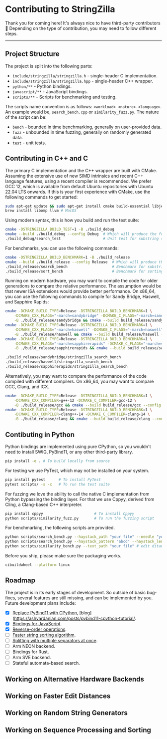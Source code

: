 # Contributing to StringZilla

Thank you for coming here! It's always nice to have third-party contributors 🤗
Depending on the type of contribution, you may need to follow different steps.

---

## Project Structure

The project is split into the following parts:

- `include/stringzilla/stringzilla.h` - single-header C implementation.
- `include/stringzilla/stringzilla.hpp` - single-header C++ wrapper.
- `python/**` - Python bindings.
- `javascript/**` - JavaScript bindings.
- `scripts/**` - Scripts for benchmarking and testing.

The scripts name convention is as follows: `<workload>_<nature>.<language>`.
An example would be, `search_bench.cpp` or `similarity_fuzz.py`.
The nature of the script can be:

- `bench` - bounded in time benchmarking, generally on user-provided data.
- `fuzz` - unbounded in time fuzzing, generally on randomly generated data.
- `test` - unit tests.

## Contributing in C++ and C

The primary C implementation and the C++ wrapper are built with CMake.
Assuming the extensive use of new SIMD intrinsics and recent C++ language features, using a recent compiler is recommended.
We prefer GCC 12, which is available from default Ubuntu repositories with Ubuntu 22.04 LTS onwards.
If this is your first experience with CMake, use the following commands to get started:

```bash
sudo apt-get update && sudo apt-get install cmake build-essential libjemalloc-dev g++-12 gcc-12 # Ubuntu
brew install libomp llvm # MacOS
```

Using modern syntax, this is how you build and run the test suite:

```bash
cmake -DSTRINGZILLA_BUILD_TEST=1 -B ./build_debug
cmake --build ./build_debug --config Debug  # Which will produce the following targets:
./build_debug/search_test                   # Unit test for substring search
```

For benchmarks, you can use the following commands:

```bash
cmake -DSTRINGZILLA_BUILD_BENCHMARK=1 -B ./build_release
cmake --build ./build_release --config Release  # Which will produce the following targets:
./build_release/search_bench                    # Benchmark for substring search
./build_release/sort_bench                      # Benchmark for sorting arrays of strings
```

Running on modern hardware, you may want to compile the code for older generations to compare the relative performance.
The assumption would be that newer ISA extensions would provide better performance.
On x86_64, you can use the following commands to compile for Sandy Bridge, Haswell, and Sapphire Rapids:

```bash
cmake -DCMAKE_BUILD_TYPE=Release -DSTRINGZILLA_BUILD_BENCHMARK=1 \
    -DCMAKE_CXX_FLAGS="-march=sandybridge" -DCMAKE_C_FLAGS="-march=sandybridge" \
    -B ./build_release/sandybridge && cmake --build build_release/sandybridge --config Release
cmake -DCMAKE_BUILD_TYPE=Release -DSTRINGZILLA_BUILD_BENCHMARK=1 \
    -DCMAKE_CXX_FLAGS="-march=haswell" -DCMAKE_C_FLAGS="-march=haswell" \
    -B ./build_release/haswell && cmake --build build_release/haswell --config Release
cmake -DCMAKE_BUILD_TYPE=Release -DSTRINGZILLA_BUILD_BENCHMARK=1 \
    -DCMAKE_CXX_FLAGS="-march=sapphirerapids" -DCMAKE_C_FLAGS="-march=sapphirerapids" \
    -B ./build_release/sapphirerapids && cmake --build build_release/sapphirerapids --config Release

./build_release/sandybridge/stringzilla_search_bench
./build_release/haswell/stringzilla_search_bench
./build_release/sapphirerapids/stringzilla_search_bench
```

Alternatively, you may want to compare the performance of the code compiled with different compilers.
On x86_64, you may want to compare GCC, Clang, and ICX.

```bash
cmake -DCMAKE_BUILD_TYPE=Release -DSTRINGZILLA_BUILD_BENCHMARK=1 \
    -DCMAKE_CXX_COMPILER=g++-12 -DCMAKE_C_COMPILER=gcc-12 \
    -B ./build_release/gcc && cmake --build build_release/gcc --config Release
cmake -DCMAKE_BUILD_TYPE=Release -DSTRINGZILLA_BUILD_BENCHMARK=1 \
    -DCMAKE_CXX_COMPILER=clang++-14 -DCMAKE_C_COMPILER=clang-14 \
    -B ./build_release/clang && cmake --build build_release/clang --config Release
```

## Contibuting in Python

Python bindings are implemented using pure CPython, so you wouldn't need to install SWIG, PyBind11, or any other third-party library.

```bash
pip install -e . # To build locally from source
```

For testing we use PyTest, which may not be installed on your system.

```bash
pip install pytest      # To install PyTest
pytest scripts/ -s -x   # To run the test suite
```

For fuzzing we love the ability to call the native C implementation from Python bypassing the binding layer.
For that we use Cppyy, derived from Cling, a Clang-based C++ interpreter.

```bash
pip install cppyy                       # To install Cppyy
python scripts/similarity_fuzz.py       # To run the fuzzing script
```

For benchmarking, the following scripts are provided.

```sh
python scripts/search_bench.py --haystack_path "your file" --needle "your pattern" # real data
python scripts/search_bench.py --haystack_pattern "abcd" --haystack_length 1e9 --needle "abce" # synthetic data
python scripts/similarity_bench.py --text_path "your file" # edit ditance computations
```

Before you ship, please make sure the packaging works.

```bash
cibuildwheel --platform linux
```

## Roadmap

The project is in its early stages of development.
So outside of basic bug-fixes, several features are still missing, and can be implemented by you.
Future development plans include:

- [x] [Replace PyBind11 with CPython](https://github.com/ashvardanian/StringZilla/issues/35), [blog](https://ashvardanian.com/posts/pybind11-cpython-tutorial/.
- [x] [Bindings for JavaScript](https://github.com/ashvardanian/StringZilla/issues/25).
- [x] [Reverse-order operations](https://github.com/ashvardanian/StringZilla/issues/12).
- [ ] [Faster string sorting algorithm](https://github.com/ashvardanian/StringZilla/issues/45).
- [ ] [Splitting with multiple separators at once](https://github.com/ashvardanian/StringZilla/issues/29).
- [ ] Arm NEON backend.
- [ ] Bindings for Rust.
- [ ] Arm SVE backend.
- [ ] Stateful automata-based search.

## Working on Alternative Hardware Backends

## Working on Faster Edit Distances

## Working on Random String Generators

## Working on Sequence Processing and Sorting


